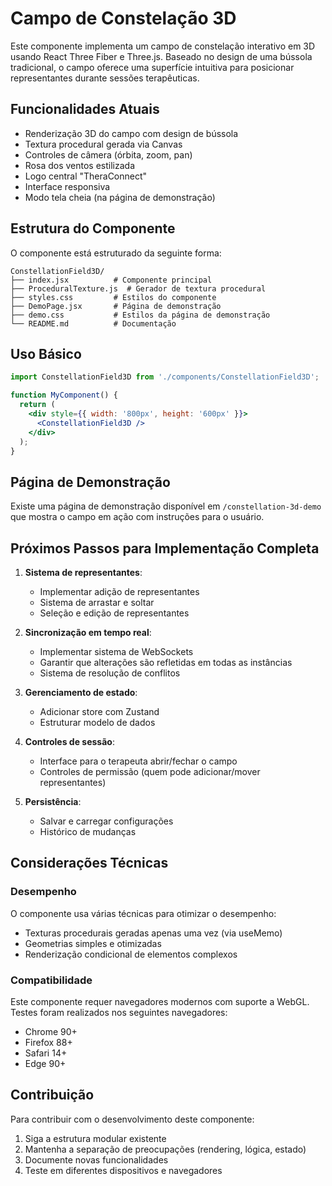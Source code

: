 # Campo de Constelação 3D

Este componente implementa um campo de constelação interativo em 3D usando React Three Fiber e Three.js. Baseado no design de uma bússola tradicional, o campo oferece uma superfície intuitiva para posicionar representantes durante sessões terapêuticas.

## Funcionalidades Atuais

- Renderização 3D do campo com design de bússola
- Textura procedural gerada via Canvas
- Controles de câmera (órbita, zoom, pan)
- Rosa dos ventos estilizada
- Logo central "TheraConnect"
- Interface responsiva
- Modo tela cheia (na página de demonstração)

## Estrutura do Componente

O componente está estruturado da seguinte forma:

```
ConstellationField3D/
├── index.jsx          # Componente principal
├── ProceduralTexture.js  # Gerador de textura procedural
├── styles.css         # Estilos do componente
├── DemoPage.jsx       # Página de demonstração
├── demo.css           # Estilos da página de demonstração
└── README.md          # Documentação
```

## Uso Básico

```jsx
import ConstellationField3D from './components/ConstellationField3D';

function MyComponent() {
  return (
    <div style={{ width: '800px', height: '600px' }}>
      <ConstellationField3D />
    </div>
  );
}
```

## Página de Demonstração

Existe uma página de demonstração disponível em `/constellation-3d-demo` que mostra o campo em ação com instruções para o usuário.

## Próximos Passos para Implementação Completa

1. **Sistema de representantes**:
   - Implementar adição de representantes
   - Sistema de arrastar e soltar
   - Seleção e edição de representantes

2. **Sincronização em tempo real**:
   - Implementar sistema de WebSockets
   - Garantir que alterações são refletidas em todas as instâncias
   - Sistema de resolução de conflitos

3. **Gerenciamento de estado**:
   - Adicionar store com Zustand
   - Estruturar modelo de dados

4. **Controles de sessão**:
   - Interface para o terapeuta abrir/fechar o campo
   - Controles de permissão (quem pode adicionar/mover representantes)

5. **Persistência**:
   - Salvar e carregar configurações
   - Histórico de mudanças

## Considerações Técnicas

### Desempenho

O componente usa várias técnicas para otimizar o desempenho:

- Texturas procedurais geradas apenas uma vez (via useMemo)
- Geometrias simples e otimizadas
- Renderização condicional de elementos complexos

### Compatibilidade

Este componente requer navegadores modernos com suporte a WebGL. Testes foram realizados nos seguintes navegadores:
- Chrome 90+
- Firefox 88+
- Safari 14+
- Edge 90+

## Contribuição

Para contribuir com o desenvolvimento deste componente:

1. Siga a estrutura modular existente
2. Mantenha a separação de preocupações (rendering, lógica, estado)
3. Documente novas funcionalidades
4. Teste em diferentes dispositivos e navegadores 